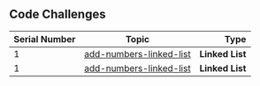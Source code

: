 ## Code Challenges

| Serial Number | Topic | Type |
| ---------- | ----- | ---------: |
| 1 | [add-numbers-linked-list](./add-numbers-linked-list/)| **Linked List** |
| 1 | [add-numbers-linked-list](./add-numbers-linked-list/)| **Linked List** |